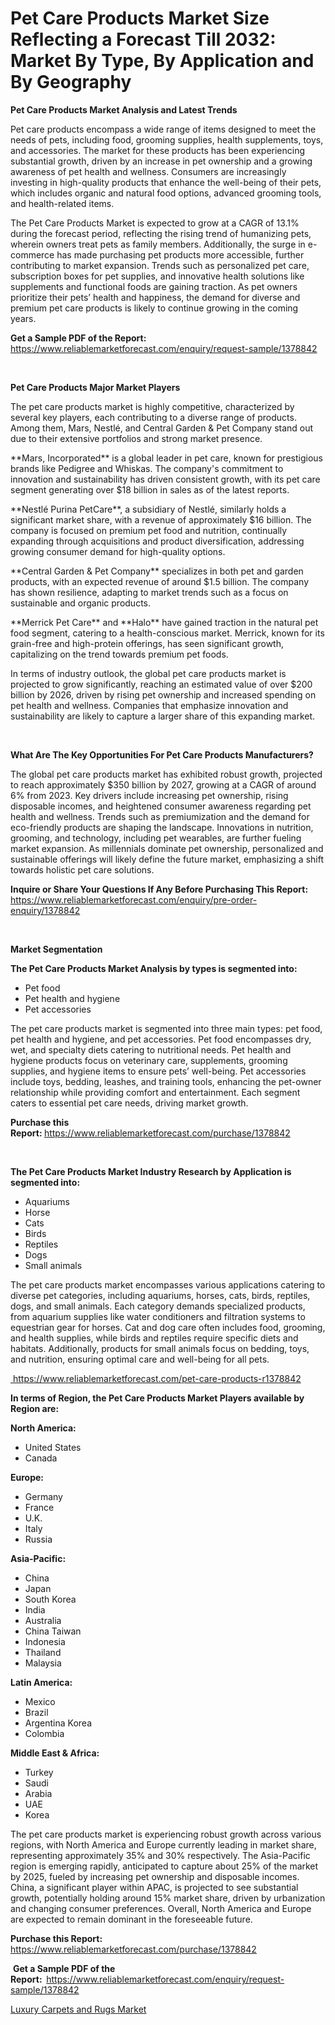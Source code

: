 <p><h1>Pet Care Products Market Size Reflecting a Forecast Till 2032: Market By Type, By Application and By Geography</h1></p><p><strong>Pet Care Products Market Analysis and Latest Trends</strong></p>
<p><p>Pet care products encompass a wide range of items designed to meet the needs of pets, including food, grooming supplies, health supplements, toys, and accessories. The market for these products has been experiencing substantial growth, driven by an increase in pet ownership and a growing awareness of pet health and wellness. Consumers are increasingly investing in high-quality products that enhance the well-being of their pets, which includes organic and natural food options, advanced grooming tools, and health-related items.</p><p>The Pet Care Products Market is expected to grow at a CAGR of 13.1% during the forecast period, reflecting the rising trend of humanizing pets, wherein owners treat pets as family members. Additionally, the surge in e-commerce has made purchasing pet products more accessible, further contributing to market expansion. Trends such as personalized pet care, subscription boxes for pet supplies, and innovative health solutions like supplements and functional foods are gaining traction. As pet owners prioritize their pets’ health and happiness, the demand for diverse and premium pet care products is likely to continue growing in the coming years.</p></p>
<p><strong>Get a Sample PDF of the Report:&nbsp;</strong> <a href="https://www.reliablemarketforecast.com/enquiry/request-sample/1378842?utm_campaign=1832&utm_medium=2&utm_source=Github&utm_content=ia&utm_term=05022025&utm_id=pet-care-products">https://www.reliablemarketforecast.com/enquiry/request-sample/1378842</a></p>
<p>&nbsp;</p>
<p><strong>Pet Care Products Major Market Players</strong></p>
<p><p>The pet care products market is highly competitive, characterized by several key players, each contributing to a diverse range of products. Among them, Mars, Nestlé, and Central Garden & Pet Company stand out due to their extensive portfolios and strong market presence.</p><p>**Mars, Incorporated** is a global leader in pet care, known for prestigious brands like Pedigree and Whiskas. The company's commitment to innovation and sustainability has driven consistent growth, with its pet care segment generating over $18 billion in sales as of the latest reports.</p><p>**Nestlé Purina PetCare**, a subsidiary of Nestlé, similarly holds a significant market share, with a revenue of approximately $16 billion. The company is focused on premium pet food and nutrition, continually expanding through acquisitions and product diversification, addressing growing consumer demand for high-quality options.</p><p>**Central Garden & Pet Company** specializes in both pet and garden products, with an expected revenue of around $1.5 billion. The company has shown resilience, adapting to market trends such as a focus on sustainable and organic products.</p><p>**Merrick Pet Care** and **Halo** have gained traction in the natural pet food segment, catering to a health-conscious market. Merrick, known for its grain-free and high-protein offerings, has seen significant growth, capitalizing on the trend towards premium pet foods.</p><p>In terms of industry outlook, the global pet care products market is projected to grow significantly, reaching an estimated value of over $200 billion by 2026, driven by rising pet ownership and increased spending on pet health and wellness. Companies that emphasize innovation and sustainability are likely to capture a larger share of this expanding market.</p></p>
<p>&nbsp;</p>
<p><strong>What Are The Key Opportunities For Pet Care Products Manufacturers?</strong></p>
<p><p>The global pet care products market has exhibited robust growth, projected to reach approximately $350 billion by 2027, growing at a CAGR of around 6% from 2023. Key drivers include increasing pet ownership, rising disposable incomes, and heightened consumer awareness regarding pet health and wellness. Trends such as premiumization and the demand for eco-friendly products are shaping the landscape. Innovations in nutrition, grooming, and technology, including pet wearables, are further fueling market expansion. As millennials dominate pet ownership, personalized and sustainable offerings will likely define the future market, emphasizing a shift towards holistic pet care solutions.</p></p>
<p><strong>Inquire or Share Your Questions If Any Before Purchasing This Report:</strong> <a href="https://www.reliablemarketforecast.com/enquiry/pre-order-enquiry/1378842?utm_campaign=1832&utm_medium=2&utm_source=Github&utm_content=ia&utm_term=05022025&utm_id=pet-care-products">https://www.reliablemarketforecast.com/enquiry/pre-order-enquiry/1378842</a></p>
<p>&nbsp;</p>
<p><strong>Market Segmentation</strong></p>
<p><strong>The Pet Care Products Market Analysis by types is segmented into:</strong></p>
<p><ul><li>Pet food</li><li>Pet health and hygiene</li><li>Pet accessories</li></ul></p>
<p><p>The pet care products market is segmented into three main types: pet food, pet health and hygiene, and pet accessories. Pet food encompasses dry, wet, and specialty diets catering to nutritional needs. Pet health and hygiene products focus on veterinary care, supplements, grooming supplies, and hygiene items to ensure pets’ well-being. Pet accessories include toys, bedding, leashes, and training tools, enhancing the pet-owner relationship while providing comfort and entertainment. Each segment caters to essential pet care needs, driving market growth.</p></p>
<p><strong>Purchase this Report:&nbsp;</strong><a href="https://www.reliablemarketforecast.com/purchase/1378842?utm_campaign=1832&utm_medium=2&utm_source=Github&utm_content=ia&utm_term=05022025&utm_id=pet-care-products">https://www.reliablemarketforecast.com/purchase/1378842</a></p>
<p>&nbsp;</p>
<p><strong>The Pet Care Products Market Industry Research by Application is segmented into:</strong></p>
<p><ul><li>Aquariums</li><li>Horse</li><li>Cats</li><li>Birds</li><li>Reptiles</li><li>Dogs</li><li>Small animals</li></ul></p>
<p><p>The pet care products market encompasses various applications catering to diverse pet categories, including aquariums, horses, cats, birds, reptiles, dogs, and small animals. Each category demands specialized products, from aquarium supplies like water conditioners and filtration systems to equestrian gear for horses. Cat and dog care often includes food, grooming, and health supplies, while birds and reptiles require specific diets and habitats. Additionally, products for small animals focus on bedding, toys, and nutrition, ensuring optimal care and well-being for all pets.</p></p>
<p><a href="https://www.reliablemarketforecast.com/pet-care-products-r1378842?utm_campaign=1832&utm_medium=2&utm_source=Github&utm_content=ia&utm_term=05022025&utm_id=pet-care-products">&nbsp;https://www.reliablemarketforecast.com/pet-care-products-r1378842</a></p>
<p><strong>In terms of Region, the Pet Care Products Market Players available by Region are:</strong></p>
<p>
    <p> <strong> North America: </strong>
        <ul>
            <li>United States</li>
            <li>Canada</li>
        </ul>
        </p> 
    <p> <strong> Europe: </strong>
        <ul>
            <li>Germany</li>
            <li>France</li>
            <li>U.K.</li>
            <li>Italy</li>
            <li>Russia</li>
        </ul>
        </p> 
    <p> <strong> Asia-Pacific: </strong>
        <ul>
            <li>China</li>
            <li>Japan</li>
            <li>South Korea</li>
            <li>India</li>
            <li>Australia</li>
            <li>China Taiwan</li>
            <li>Indonesia</li>
            <li>Thailand</li>
            <li>Malaysia</li>
        </ul>
        </p> 
    <p> <strong> Latin America: </strong>
        <ul>
            <li>Mexico</li>
            <li>Brazil</li>
            <li>Argentina Korea</li>
            <li>Colombia</li>
        </ul>
        </p> 
    <p> <strong> Middle East & Africa: </strong>
        <ul>
            <li>Turkey</li>
            <li>Saudi</li>
            <li>Arabia</li>
            <li>UAE</li>
            <li>Korea</li>
        </ul>
    </p>
    </p>
<p><p>The pet care products market is experiencing robust growth across various regions, with North America and Europe currently leading in market share, representing approximately 35% and 30% respectively. The Asia-Pacific region is emerging rapidly, anticipated to capture about 25% of the market by 2025, fueled by increasing pet ownership and disposable incomes. China, a significant player within APAC, is projected to see substantial growth, potentially holding around 15% market share, driven by urbanization and changing consumer preferences. Overall, North America and Europe are expected to remain dominant in the foreseeable future.</p></p>
<p><strong>Purchase this Report: </strong><a href="https://www.reliablemarketforecast.com/purchase/1378842?utm_campaign=1832&utm_medium=2&utm_source=Github&utm_content=ia&utm_term=05022025&utm_id=pet-care-products">https://www.reliablemarketforecast.com/purchase/1378842</a></p>
<p>&nbsp;<strong>Get a Sample PDF of the Report:&nbsp;&nbsp;</strong><a href="https://www.reliablemarketforecast.com/enquiry/request-sample/1378842?utm_campaign=1832&utm_medium=2&utm_source=Github&utm_content=ia&utm_term=05022025&utm_id=pet-care-products">https://www.reliablemarketforecast.com/enquiry/request-sample/1378842</a></p>
<p><strong></strong></p>
<p><p><a href="https://github.com/AKSHATREPORTPRIME/Market-Research-Report-List-7/blob/main/luxury-carpets-and-rugs-market.md?utm_campaign=1832&utm_medium=2&utm_source=Github&utm_content=ia&utm_term=05022025&utm_id=pet-care-products">Luxury Carpets and Rugs Market</a></p></p>
